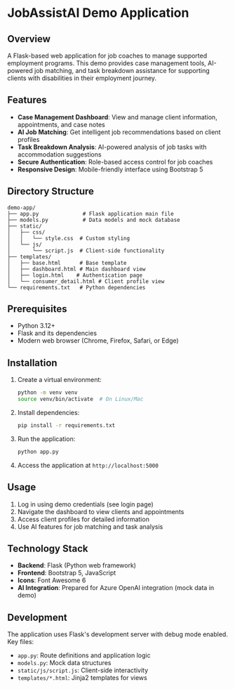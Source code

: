 # JobAssistAI Demo Application

## Overview

A Flask-based web application for job coaches to manage supported employment programs. This demo provides case management tools, AI-powered job matching, and task breakdown assistance for supporting clients with disabilities in their employment journey.

## Features

- **Case Management Dashboard**: View and manage client information, appointments, and case notes
- **AI Job Matching**: Get intelligent job recommendations based on client profiles
- **Task Breakdown Analysis**: AI-powered analysis of job tasks with accommodation suggestions
- **Secure Authentication**: Role-based access control for job coaches
- **Responsive Design**: Mobile-friendly interface using Bootstrap 5

## Directory Structure
```
demo-app/
├── app.py              # Flask application main file
├── models.py           # Data models and mock database
├── static/
│   ├── css/
│   │   └── style.css  # Custom styling
│   └── js/
│       └── script.js  # Client-side functionality
├── templates/
│   ├── base.html      # Base template
│   ├── dashboard.html # Main dashboard view
│   ├── login.html    # Authentication page
│   └── consumer_detail.html # Client profile view
└── requirements.txt   # Python dependencies
```

## Prerequisites

- Python 3.12+
- Flask and its dependencies
- Modern web browser (Chrome, Firefox, Safari, or Edge)

## Installation

1. Create a virtual environment:
   ```bash
   python -m venv venv
   source venv/bin/activate  # On Linux/Mac
   ```

2. Install dependencies:
   ```bash
   pip install -r requirements.txt
   ```

3. Run the application:
   ```bash
   python app.py
   ```

4. Access the application at `http://localhost:5000`

## Usage

1. Log in using demo credentials (see login page)
2. Navigate the dashboard to view clients and appointments
3. Access client profiles for detailed information
4. Use AI features for job matching and task analysis

## Technology Stack

- **Backend**: Flask (Python web framework)
- **Frontend**: Bootstrap 5, JavaScript
- **Icons**: Font Awesome 6
- **AI Integration**: Prepared for Azure OpenAI integration (mock data in demo)

## Development

The application uses Flask's development server with debug mode enabled. Key files:

- `app.py`: Route definitions and application logic
- `models.py`: Mock data structures
- `static/js/script.js`: Client-side interactivity
- `templates/*.html`: Jinja2 templates for views